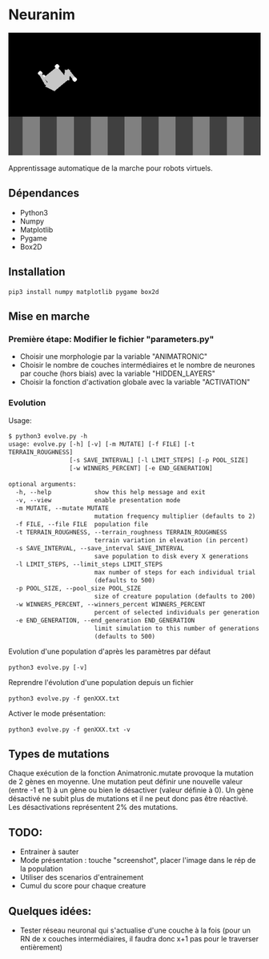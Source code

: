 # Neuranim
![preview](res/neuranim.gif)

Apprentissage automatique de la marche pour robots virtuels.

## Dépendances
 * Python3
 * Numpy
 * Matplotlib
 * Pygame
 * Box2D

## Installation
`pip3 install numpy matplotlib pygame box2d`

## Mise en marche
### Première étape: Modifier le fichier "parameters.py"
 * Choisir une morphologie par la variable "ANIMATRONIC"
 * Choisir le nombre de couches intermédiaires et le nombre de neurones par couche (hors biais) avec la variable "HIDDEN_LAYERS"
 * Choisir la fonction d'activation globale avec la variable "ACTIVATION"

### Evolution
Usage:
```
$ python3 evolve.py -h
usage: evolve.py [-h] [-v] [-m MUTATE] [-f FILE] [-t TERRAIN_ROUGHNESS]
                 [-s SAVE_INTERVAL] [-l LIMIT_STEPS] [-p POOL_SIZE]
                 [-w WINNERS_PERCENT] [-e END_GENERATION]

optional arguments:
  -h, --help            show this help message and exit
  -v, --view            enable presentation mode
  -m MUTATE, --mutate MUTATE
                        mutation frequency multiplier (defaults to 2)
  -f FILE, --file FILE  population file
  -t TERRAIN_ROUGHNESS, --terrain_roughness TERRAIN_ROUGHNESS
                        terrain variation in elevation (in percent)
  -s SAVE_INTERVAL, --save_interval SAVE_INTERVAL
                        save population to disk every X generations
  -l LIMIT_STEPS, --limit_steps LIMIT_STEPS
                        max number of steps for each individual trial
                        (defaults to 500)
  -p POOL_SIZE, --pool_size POOL_SIZE
                        size of creature population (defaults to 200)
  -w WINNERS_PERCENT, --winners_percent WINNERS_PERCENT
                        percent of selected individuals per generation
  -e END_GENERATION, --end_generation END_GENERATION
                        limit simulation to this number of generations
                        (defaults to 500)
```

Evolution d'une population d'après les paramètres par défaut

`python3 evolve.py [-v]`

Reprendre l'évolution d'une population depuis un fichier

`python3 evolve.py -f genXXX.txt`

Activer le mode présentation:

`python3 evolve.py -f genXXX.txt -v`

## Types de mutations
Chaque exécution de la fonction Animatronic.mutate provoque la mutation de 2 gènes en moyenne.
Une mutation peut définir une nouvelle valeur (entre -1 et 1) à un gène ou bien le désactiver (valeur définie à 0). Un gène désactivé ne subit plus de mutations et il ne peut donc pas être réactivé. Les désactivations représentent 2% des mutations.

## TODO:
 * Entrainer à sauter
 * Mode présentation : touche "screenshot", placer l'image dans le rép de la population
 * Utiliser des scenarios d'entrainement
 * Cumul du score pour chaque creature

## Quelques idées:
 * Tester réseau neuronal qui s'actualise d'une couche à la fois (pour un RN de x couches intermédiaires, il faudra donc x+1 pas pour le traverser entièrement)
